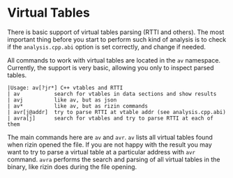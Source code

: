# Virtual Tables

There is basic support of virtual tables parsing (RTTI and others).
The most important thing before you start to perform such kind of analysis
is to check if the `analysis.cpp.abi` option is set correctly, and change if needed.

All commands to work with virtual tables are located in the `av` namespace.
Currently, the support is very basic, allowing you only to inspect
parsed tables.

```
|Usage: av[?jr*] C++ vtables and RTTI
| av           search for vtables in data sections and show results
| avj          like av, but as json
| av*          like av, but as rizin commands
| avr[j@addr]  try to parse RTTI at vtable addr (see analysis.cpp.abi)
| avra[j]      search for vtables and try to parse RTTI at each of them
```

The main commands here are `av` and `avr`. `av` lists all virtual tables
found when rizin opened the file. If you are not happy with the result
you may want to try to parse a virtual table at a particular address with
`avr` command. `avra` performs the search and parsing of all virtual
tables in the binary, like rizin does during the file opening.
